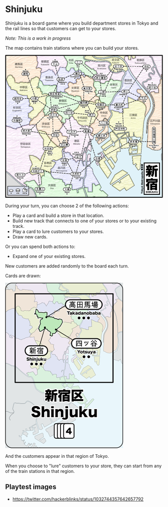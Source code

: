 # Shinjuku

Shinjuku is a board game where you build department stores in Tokyo and the rail lines so that
customers can get to your stores.

_Note: This is a work in progress_

The map contains train stations where you can build your stores.

![](tokyo-map.png)

During your turn, you can choose 2 of the following actions:

* Play a card and build a store in that location.
* Build new track that connects to one of your stores or to your existing track.
* Play a card to lure customers to your stores.
* Draw new cards.

Or you can spend both actions to:

* Expand one of your existing stores.

New customers are added randomly to the board each turn.

Cards are drawn:

![](images/shinjuku.png)

And the customers appear in that region of Tokyo.

When you choose to "lure" customers to your store, they can start from any of the train stations in that region.

## Playtest images

* https://twitter.com/hackerblinks/status/1032744357642657792

